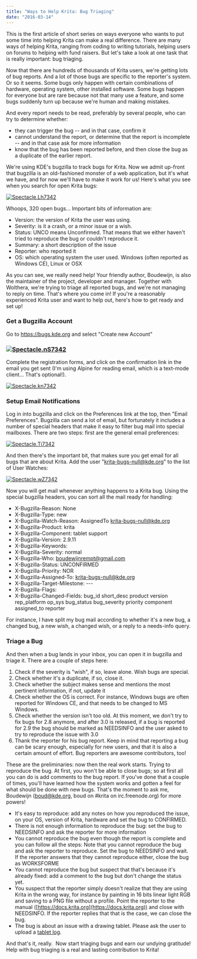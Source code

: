 ```yaml
---
title: "Ways to Help Krita: Bug Triaging"
date: "2016-03-14"
---
```


This is the first article of short series on ways everyone who wants to put some time into helping Krita can make a real difference. There are many ways of helping Krita, ranging from coding to writing tutorials, helping users on forums to helping with fund raisers. But let's take a look at one task that is really important: bug triaging.

Now that there are hundreds of thousands of Krita users, we're getting lots of bug reports. And a lot of those bugs are specific to the reporter's system. Or so it seems. Some bugs only happen with certain combinations of hardware, operating system, other installed software. Some bugs happen for everyone but are rare because not that many use a feature, and some bugs suddenly turn up because we're human and making mistakes.

And every report needs to be read, preferably by several people, who can try to determine whether:

- they can trigger the bug -- and in that case, confirm it
- cannot understand the report, or determine that the report is incomplete -- and in that case ask for more information
- know that the bug has been reported before, and then close the bug as a duplicate of the earlier report.

We're using KDE's bugzilla to track bugs for Krita. Now we admit up-front that bugzilla is an old-fashioned monster of a web application, but it's what we have, and for now we'll have to make it work for us! Here's what you see when you search for open Krita bugs:

[![Spectacle.Lh7342](../images/Spectacle.Lh7342.png)](https://krita.org/wp-content/uploads/2016/03/Spectacle.Lh7342.png)

Whoops, 320 open bugs... Important bits of information are:

- Version: the version of Krita the user was using.
- Severity: is it a crash, or a minor issue or a wish.
- Status: UNCO means Unconfirmed. That means that we either haven't tried to reproduce the bug or couldn't reproduce it.
- Summary: a short description of the issue
- Reporter: who reported it
- OS: which operating system the user used. Windows (often reported as Windows CE), Linux or OSX

As you can see, we really need help! Your friendly author, Boudewijn, is also the maintainer of the project, developer and manager. Together with Wolthera, we're trying to triage all reported bugs, and we're not managing to reply on time. That's where you come in! If you're a reasonably experienced Krita user and want to help out, here's how to get ready and set up!

### Get a Bugzilla Account

Go to https://bugs.kde.org and select "Create new Account"

### [![Spectacle.nS7342](../images/Spectacle.nS7342-1024x492.png)](https://krita.org/wp-content/uploads/2016/03/Spectacle.nS7342.png)

Complete the registration forms, and click on the confirmation link in the email you get sent (I'm using Alpine for reading email, which is a text-mode client... That's optional!).

[![Spectacle.kn7342](../images/Spectacle.kn7342.png)](https://krita.org/wp-content/uploads/2016/03/Spectacle.kn7342.png)

### Setup Email Notifications

Log in into bugzilla and click on the Preferences link at the top, then "Email Preferences". Bugzilla can send a lot of email, but fortunately it includes a number of special headers that make it easy to filter bug mail into special mailboxes. There are two steps: first are the general email preferences:

[![Spectacle.Ti7342](../images/Spectacle.Ti7342.png)](https://krita.org/wp-content/uploads/2016/03/Spectacle.Ti7342.png)

And then there's the important bit, that makes sure you get email for all bugs that are about Krita. Add the user "krita-bugs-null@kde.org" to the list of User Watches:

[![Spectacle.wZ7342](../images/Spectacle.wZ7342-1024x452.png)](https://krita.org/wp-content/uploads/2016/03/Spectacle.wZ7342.png)

Now you will get mail whenever anything happens to a Krita bug. Using the special bugzilla headers, you can sort all the mail ready for handling:

- X-Bugzilla-Reason: None
- X-Bugzilla-Type: new
- X-Bugzilla-Watch-Reason: AssignedTo krita-bugs-null@kde.org
- X-Bugzilla-Product: krita
- X-Bugzilla-Component: tablet support
- X-Bugzilla-Version: 2.9.11
- X-Bugzilla-Keywords:
- X-Bugzilla-Severity: normal
- X-Bugzilla-Who: boudewijnrempt@gmail.com
- X-Bugzilla-Status: UNCONFIRMED
- X-Bugzilla-Priority: NOR
- X-Bugzilla-Assigned-To: krita-bugs-null@kde.org
- X-Bugzilla-Target-Milestone: ---
- X-Bugzilla-Flags:
- X-Bugzilla-Changed-Fields: bug\_id short\_desc product version rep\_platform op\_sys bug\_status bug\_severity priority component assigned\_to reporter

For instance, I have split my bug mail according to whether it's a new bug, a changed bug, a new wish, a changed wish, or a reply to a needs-info query.

### Triage a Bug

And then when a bug lands in your inbox, you can open it in bugzilla and triage it. There are a couple of steps here:

1. Check if the severity is "wish", if so, leave alone. Wish bugs are special.
2. Check whether it's a duplicate, if so, close it.
3. Check whether the subject makes sense and mentions the most pertinent information, if not, update it
4. Check whether the OS is correct. For instance, Windows bugs are often reported for Windows CE, and that needs to be changed to MS Windows.
5. Check whether the version isn't too old. At this moment, we don't try to fix bugs for 2.8 anymore, and after 3.0 is released, if a bug is reported for 2.9 the bug should be marked as NEEDSINFO and the user asked to try to reproduce the issue with 3.0
6. Thank the reporter for his bug report. Keep in mind that reporting a bug can be scary enough, especially for new users, and that it is also a certain amount of effort. Bug reporters are awesome contributors, too!

These are the preliminaries: now then the real work starts. Trying to reproduce the bug. At first, you won't be able to close bugs; so at first all you can do is add comments to the bug report. If you've done that a couple of times, you'll have learned how the system works and gotten a feel for what should be done with new bugs. That's the moment to ask me, Boudewijn (boud@kde.org, boud on #krita on irc.freenode.org) for more powers!

- It's easy to reproduce: add any notes on how you reproduced the issue, on your OS, version of Krita, hardware and set the bug to CONFIRMED.
- There is not enough information to reproduce the bug: set the bug to NEEDSINFO and ask the reporter for more information
- You cannot reproduce the bug even though the report is complete and you can follow all the steps: Note that you cannot reproduce the bug and ask the reporter to reproduce. Set the bug to NEEDSINFO and wait. If the reporter answers that they cannot reproduce either, close the bug as WORKSFORME
- You cannot reproduce the bug but suspect that that's because it's already fixed: add a comment to the bug but don't change the status yet.
- You suspect that the reporter simply doesn't realize that they are using Krita in the wrong way, for instance by painting in 16 bits linear light RGB and saving to a PNG file without a profile. Point the reporter to the manual ([https://docs.krita.org](https://docs.krita.org)) and close with NEEDSINFO. If the reporter replies that that is the case, we can close the bug.
- The bug is about an issue with a drawing tablet. Please ask the user to upload a [tablet log](https://docs.krita.org/KritaFAQ#What_if_your_tablet_is_not_recognized_by_Krita.3F).

And that's it, really.  Now start triaging bugs and earn our undying gratitude! Help with bug triaging is a real and lasting contribution to Krita!
